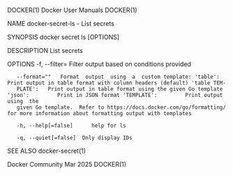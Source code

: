 DOCKER(1)							      Docker User Manuals							     DOCKER(1)

NAME
       docker-secret-ls - List secrets

SYNOPSIS
       docker secret ls [OPTIONS]

DESCRIPTION
       List secrets

OPTIONS
       -f, --filter=	  Filter output based on conditions provided

       --format=""	 Format	 output	 using	a  custom template: 'table':		Print output in table format with column headers (default) 'table TEM‐
       PLATE':	 Print output in table format using the given Go template 'json':	      Print in JSON format 'TEMPLATE':	       Print output using  the
       given Go template.  Refer to https://docs.docker.com/go/formatting/ for more information about formatting output with templates

       -h, --help[=false]      help for ls

       -q, --quiet[=false]	Only display IDs

SEE ALSO
       docker-secret(1)

Docker Community							   Mar 2025								     DOCKER(1)
